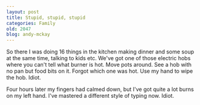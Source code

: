 ```yaml
---
layout: post
title: Stupid, stupid, stupid
categories: Family
old: 2047
blog: andy-mckay
---
```

<p>So there I was doing 16 things in the kitchen making dinner and some soup at the same time, talking to kids etc. We've got one of those electric hobs where you can't tell what burner is hot. Move pots around. See a hob with no pan but food bits on it. Forgot which one was hot. Use my hand to wipe the hob. Idiot.</p>
<p>Four hours later my fingers had calmed down, but I've got quite a lot burns on my left hand. I've mastered a different style of typing now. Idiot.</p.